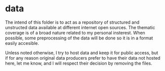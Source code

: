 # data
  
The intend of this folder is to act as a repository of structured and unstructed data available at different internet open sources. The thematic coverage is of a broad nature related to my personal insterest. When possible, some preprocessing of the data will be done so it is in a format easily accesible. 

Unless noted otherwise, I try to host data and keep it for public access, but if for any reason original data producers prefer to have their data not hosted here, let me know, and I will respect their decision by removing the files.
